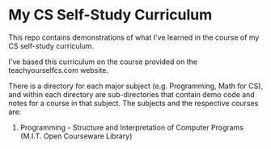 # My CS Self-Study Curriculum

This repo contains demonstrations of what I've learned in the course of my CS self-study curriculum.

I've based this curriculum on the course provided on the teachyourselfcs.com website.

There is a directory for each major subject (e.g. Programming, Math for CS), and within each directory are sub-directories that contain demo code and notes for a course in that subject. The subjects and the respective courses are:

1. Programming - Structure and Interpretation of Computer Programs (M.I.T. Open Courseware Library)
